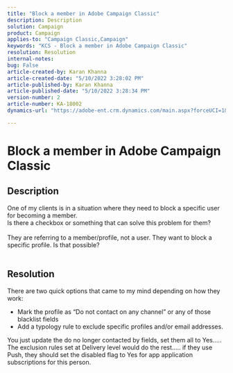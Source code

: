 ```yaml
---
title: "Block a member in Adobe Campaign Classic"
description: Description
solution: Campaign
product: Campaign
applies-to: "Campaign Classic,Campaign"
keywords: "KCS - Block a member in Adobe Campaign Classic"
resolution: Resolution
internal-notes: 
bug: False
article-created-by: Karan Khanna
article-created-date: "5/10/2022 3:28:02 PM"
article-published-by: Karan Khanna
article-published-date: "5/10/2022 3:28:34 PM"
version-number: 2
article-number: KA-18002
dynamics-url: "https://adobe-ent.crm.dynamics.com/main.aspx?forceUCI=1&pagetype=entityrecord&etn=knowledgearticle&id=e5fe0dc6-75d0-ec11-a7b5-00224809c556"

---
```

# Block a member in Adobe Campaign Classic

## Description

One of my clients is in a situation where they need to block a specific user for becoming a member.
<br>Is there a checkbox or something that can solve this problem for them?<br><br>They are referring to a member/profile, not a user. They want to block a specific profile. Is that possible?
<br> 

## Resolution


There are two quick options that came to my mind depending on how they work:

- Mark the profile as “Do not contact on any channel” or any of those blacklist fields
- Add a typology rule to exclude specific profiles and/or email addresses.




You just update the do no longer contacted by fields, set them all to Yes….. The exclusion rules set at Delivery level would do the rest….. if they use Push, they should set the disabled flag to Yes for app application subscriptions for this person.
